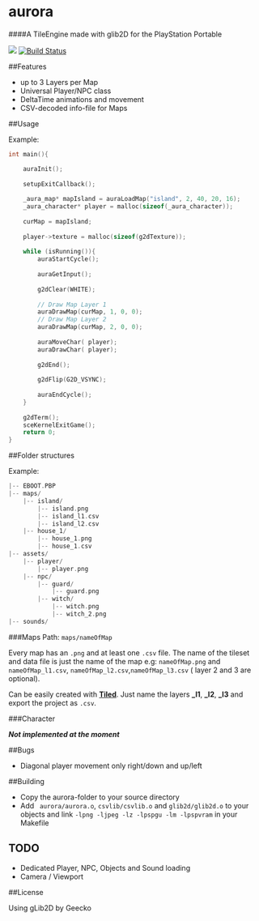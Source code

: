 # aurora

####A TileEngine made with glib2D for the PlayStation Portable 
   

[![](http://www.repostatus.org/badges/latest/wip.svg)](http://www.repostatus.org/#wip)
[![Build Status](https://travis-ci.org/smithsf0x/aurora.svg?branch=master)](https://travis-ci.org/smithsf0x/aurora)

##Features
- up to 3 Layers per Map
- Universal Player/NPC class
- DeltaTime animations and movement
- CSV-decoded info-file for Maps

##Usage

Example: 

```c
int main(){

	auraInit();
	
	setupExitCallback();
	
	_aura_map* mapIsland = auraLoadMap("island", 2, 40, 20, 16);
	_aura_character* player = malloc(sizeof(_aura_character));
	
	curMap = mapIsland;
	
	player->texture = malloc(sizeof(g2dTexture));    
	
	while (isRunning()){
		auraStartCycle();
		
		auraGetInput();
		
		g2dClear(WHITE);
		
		// Draw Map Layer 1
		auraDrawMap(curMap, 1, 0, 0);
		// Draw Map Layer 2
		auraDrawMap(curMap, 2, 0, 0);
		
		auraMoveChar( player);
		auraDrawChar( player);
		    
		g2dEnd();
		
		g2dFlip(G2D_VSYNC);
		
		auraEndCycle();
	}
	
	g2dTerm();
	sceKernelExitGame();
	return 0;
}
```

##Folder structures

Example: 

```c
|-- EBOOT.PBP
|-- maps/
	|-- island/
		|-- island.png
		|-- island_l1.csv
		|-- island_l2.csv
	|-- house_1/
		|-- house_1.png
		|-- house_1.csv
|-- assets/
	|-- player/
		|-- player.png
	|-- npc/
		|-- guard/
			|-- guard.png
		|-- witch/
			|-- witch.png
			|-- witch_2.png
|-- sounds/
```

###Maps
Path: `maps/nameOfMap`

Every map has an `.png` and at least one `.csv` file. The name of the tileset and data file is just the name of the map e.g: `nameOfMap.png` and `nameOfMap_l1.csv`, `nameOfMap_l2.csv`,`nameOfMap_l3.csv` ( layer 2 and 3 are optional). 

Can be easily created with **[Tiled](http://www.mapeditor.org)**. Just name the layers **_l1**, **_l2**, **_l3** and export the project as `.csv`.

###Character

***Not implemented at the moment***


##Bugs
- Diagonal player movement only right/down and up/left


##Building
- Copy the aurora-folder to your source directory
-  Add ` aurora/aurora.o`, `csvlib/csvlib.o` and `glib2d/glib2d.o` to your objects and link `-lpng -ljpeg -lz -lpspgu -lm -lpspvram` in your Makefile

## TODO

- Dedicated Player, NPC, Objects and Sound loading
- Camera / Viewport


##License

Using gLib2D by Geecko
